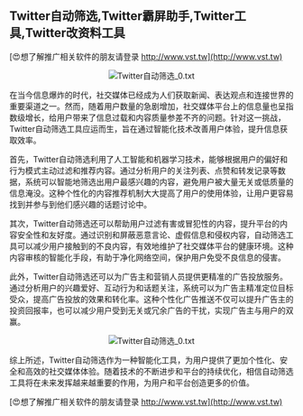 ## **Twitter自动筛选,Twitter霸屏助手,Twitter工具,Twitter改资料工具**

[😍想了解推广相关软件的朋友请登录 http://www.vst.tw](http://www.vst.tw)

 <center><img src="https://vst.tw/MP4/tuiguang/png/6.png" alt="Twitter自动筛选_0.txt"></center>

在当今信息爆炸的时代，社交媒体已经成为人们获取新闻、表达观点和连接世界的重要渠道之一。然而，随着用户数量的急剧增加，社交媒体平台上的信息量也呈指数级增长，给用户带来了信息过载和内容质量参差不齐的问题。针对这一挑战，Twitter自动筛选工具应运而生，旨在通过智能化技术改善用户体验，提升信息获取效率。

首先，Twitter自动筛选利用了人工智能和机器学习技术，能够根据用户的偏好和行为模式主动过滤和推荐内容。通过分析用户的关注列表、点赞和转发记录等数据，系统可以智能地筛选出用户最感兴趣的内容，避免用户被大量无关或低质量的信息淹没。这种个性化的内容推荐机制大大提高了用户的使用体验，让用户更容易找到并参与到他们感兴趣的话题讨论中。

其次，Twitter自动筛选还可以帮助用户过滤有害或冒犯性的内容，提升平台的内容安全性和友好度。通过识别和屏蔽恶意言论、虚假信息和侵权内容，自动筛选工具可以减少用户接触到的不良内容，有效地维护了社交媒体平台的健康环境。这种内容审核的智能化手段，有助于净化网络空间，保护用户免受不良信息的侵害。

此外，Twitter自动筛选还可以为广告主和营销人员提供更精准的广告投放服务。通过分析用户的兴趣爱好、互动行为和话题关注，系统可以为广告主精准定位目标受众，提高广告投放的效果和转化率。这种个性化广告推送不仅可以提升广告主的投资回报率，也可以减少用户受到无关或冗余广告的干扰，实现广告主与用户的双赢。

 <center><img src="https://vst.tw/MP4/tuiguang/png/2.png" alt="Twitter自动筛选_0.txt"></center>

综上所述，Twitter自动筛选作为一种智能化工具，为用户提供了更加个性化、安全和高效的社交媒体体验。随着技术的不断进步和平台的持续优化，相信自动筛选工具将在未来发挥越来越重要的作用，为用户和平台创造更多的价值。

[😍想了解推广相关软件的朋友请登录 http://www.vst.tw](http://www.vst.tw)



